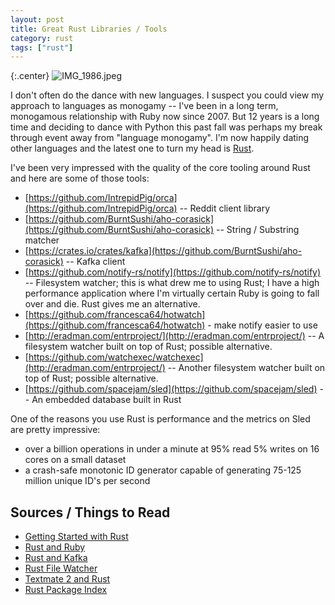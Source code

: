 ```yaml
---
layout: post
title: Great Rust Libraries / Tools
category: rust
tags: ["rust"]
---
```

{:.center}
![IMG_1986.jpeg](/blog/assets/IMG_1986.jpeg)

I don't often do the dance with new languages.  I suspect you could view my approach to languages as monogamy -- I've been in a long term, monogamous relationship with Ruby now since 2007.  But 12 years is a long time and deciding to dance with Python this past fall was perhaps my break through event away from "language monogamy".  I'm now happily dating other languages and the latest one to turn my head is [Rust](https://www.rust-lang.org/).  

I've been very impressed with the quality of the core tooling around Rust and here are some of those tools:

* [https://github.com/IntrepidPig/orca](https://github.com/IntrepidPig/orca) -- Reddit client library
* [https://github.com/BurntSushi/aho-corasick](https://github.com/BurntSushi/aho-corasick) -- String / Substring matcher
* [https://crates.io/crates/kafka](https://github.com/BurntSushi/aho-corasick) -- Kafka client
* [https://github.com/notify-rs/notify](https://github.com/notify-rs/notify) -- Filesystem watcher; this is what drew me to using Rust; I have a high performance application where I'm virtually certain Ruby is going to fall over and die.  Rust gives me an alternative.
* [https://github.com/francesca64/hotwatch](https://github.com/francesca64/hotwatch) - make notify easier to use
* [http://eradman.com/entrproject/](http://eradman.com/entrproject/)  -- A filesystem watcher built on top of Rust; possible alternative.
* [https://github.com/watchexec/watchexec](http://eradman.com/entrproject/) -- Another filesystem watcher built on top of Rust; possible alternative.
* [https://github.com/spacejam/sled](https://github.com/spacejam/sled) -- An embedded database built in Rust

One of the reasons you use Rust is performance and the metrics on Sled are pretty impressive:

* over a billion operations in under a minute at 95% read 5% writes on 16 cores on a small dataset
* a crash-safe monotonic ID generator capable of generating 75-125 million unique ID's per second

## Sources / Things to Read

* [Getting Started with Rust](https://www.rust-lang.org/learn/get-started)
* [Rust and Ruby](https://blog.codeship.com/coming-rust-ruby/)
* [Rust and Kafka](https://www.confluent.io/blog/getting-started-with-rust-and-kafka/)
* [Rust File Watcher](https://www.reddit.com/r/rust/comments/57ybqa/watchexec_rustbased_file_watcher_for_os_x_linux/)
* [Textmate 2 and Rust](https://github.com/carols10cents/rust.tmbundle)
* [Rust Package Index](https://crates.io/)


